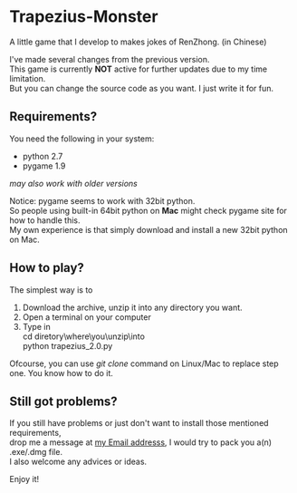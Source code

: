 Trapezius-Monster
=================

A little game that I develop to makes jokes of RenZhong. (in Chinese)

I've made several changes from the previous version.  
This game is currently **NOT** active for further updates due to my time limitation.  
But you can change the source code as you want. I just write it for fun.  

Requirements?
-----------------------
You need the following in your system:
* python 2.7
* pygame 1.9  

*may also work with older versions*

Notice:
pygame seems to work with 32bit python.   
So people using built-in 64bit python on **Mac** might check pygame site for how to handle this.  
My own experience is that simply download and install a new 32bit python on Mac.  

How to play?
-----------------------
The simplest way is to  
1.  Download the archive, unzip it into any directory you want.  
2.  Open a terminal on your computer  
3.  Type in  
    cd diretory\where\you\unzip\into    
    python trapezius_2.0.py

Ofcourse, you can use *git clone* command on Linux/Mac to replace step one.
You know how to do it.

Still got problems?
-------------------
If you still have problems or just don't want to install those mentioned requirements,  
drop me a message at [my Email addresss](schan.huang@gmail.com), I would try to pack you a(n) .exe/.dmg file.  
I also welcome any advices or ideas.  

Enjoy it!
